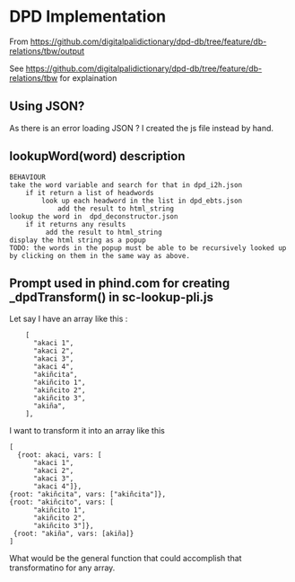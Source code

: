 # DPD Implementation

From https://github.com/digitalpalidictionary/dpd-db/tree/feature/db-relations/tbw/output

See https://github.com/digitalpalidictionary/dpd-db/tree/feature/db-relations/tbw for explaination

## Using JSON?

As there is an error loading JSON ? I created the js file instead by hand.

## lookupWord(word) description

    BEHAVIOUR
    take the word variable and search for that in dpd_i2h.json
    	if it return a list of headwords
    		look up each headword in the list in dpd_ebts.json
    			add the result to html_string
    lookup the word in  dpd_deconstructor.json
    	if it returns any results
    		 add the result to html_string
    display the html string as a popup
    TODO: the words in the popup must be able to be recursively looked up by clicking on them in the same way as above.

## Prompt used in phind.com for creating _dpdTransform() in sc-lookup-pli.js

Let say I have an array like this :

```
    [
      "akaci 1",
      "akaci 2",
      "akaci 3",
      "akaci 4",
      "akiñcita",
      "akiñcito 1",
      "akiñcito 2",
      "akiñcito 3",
      "akiña",
    ],
```

I want to transform it into an array like this

```
[
  {root: akaci, vars: [
      "akaci 1",
      "akaci 2",
      "akaci 3",
      "akaci 4"]},
{root: "akiñcita", vars: ["akiñcita"]},
{root: "akiñcito", vars: [
      "akiñcito 1",
      "akiñcito 2",
      "akiñcito 3"]},
 {root: "akiña", vars: [akiña]}
]
```

What would be the general function that could accomplish that transformatino for any array.

